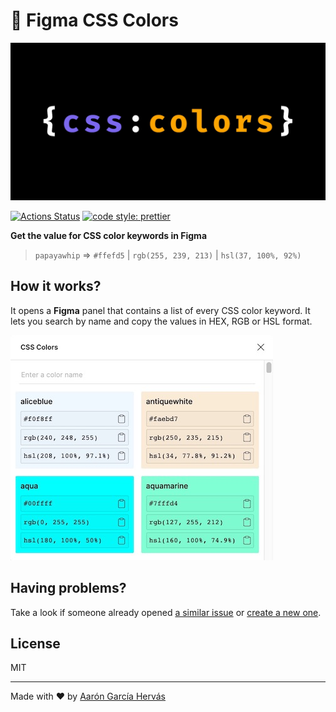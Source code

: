 # 🎨 Figma CSS Colors

[![Figma CSS Colors](.github/cover.jpg)](https://www.figma.com/community/plugin/827516957743806004/CSS-Colors)

[![Actions Status](https://github.com/aarongarciah/figma-css-colors/workflows/CI/badge.svg)](https://github.com/aarongarciah/figma-css-colors/actions)
[![code style: prettier](https://img.shields.io/badge/code_style-prettier-ff69b4.svg)](https://github.com/prettier/prettier)

**Get the value for CSS color keywords in Figma**

> `papayawhip` => `#ffefd5` | `rgb(255, 239, 213)` | `hsl(37, 100%, 92%)`

## How it works?

It opens a **Figma** panel that contains a list of every CSS color keyword. It lets you search by name and copy the values in HEX, RGB or HSL format.

![Figma CSS Colors panel screenshot](.github/screenshot-1.jpg)

## Having problems?

Take a look if someone already opened [a similar issue](https://github.com/aarongarciah/figma-css-colors/issues?utf8=%E2%9C%93&q=is%3Aissue+sort%3Aupdated-desc+) or [create a new one](https://github.com/aarongarciah/figma-css-colors/issues/new).

## License

MIT

---

Made with ♥️ by [Aarón García Hervás](https://aarongarciah.com)
